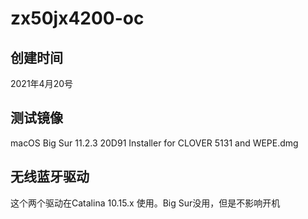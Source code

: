 # zx50jx4200-oc

## 创建时间
2021年4月20号

## 测试镜像
macOS Big Sur 11.2.3 20D91 Installer for CLOVER 5131 and WEPE.dmg

## 无线蓝牙驱动
这个两个驱动在Catalina 10.15.x 使用。Big Sur没用，但是不影响开机

